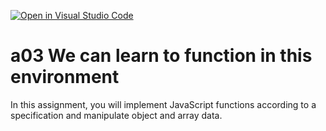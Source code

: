 [![Open in Visual Studio Code](https://classroom.github.com/assets/open-in-vscode-f059dc9a6f8d3a56e377f745f24479a46679e63a5d9fe6f495e02850cd0d8118.svg)](https://classroom.github.com/online_ide?assignment_repo_id=5813632&assignment_repo_type=AssignmentRepo)
# a03 We can learn to function in this environment
In this assignment, you will implement JavaScript functions according to a specification and manipulate object and array data.
